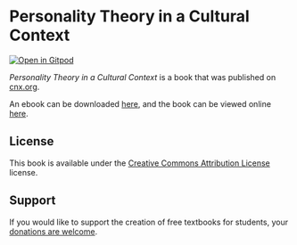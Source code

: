 # Personality Theory in a Cultural Context

[![Open in Gitpod](https://gitpod.io/button/open-in-gitpod.svg)](https://gitpod.io/from-referrer/)

_Personality Theory in a Cultural Context_ is a book that was published on [cnx.org](https://cnx.org/).

An ebook can be downloaded [here](https://github.com/cnx-user-books/cnxbook-personality-theory-in-a-cultural-context/releases/latest), and the book can be viewed online [here](https://github.com/cnx-user-books/cnxbook-personality-theory-in-a-cultural-context/releases/latest).

## License
This book is available under the [Creative Commons Attribution License](./LICENSE) license.

## Support
If you would like to support the creation of free textbooks for students, your [donations are welcome](https://riceconnect.rice.edu/donation/support-openstax-banner).
